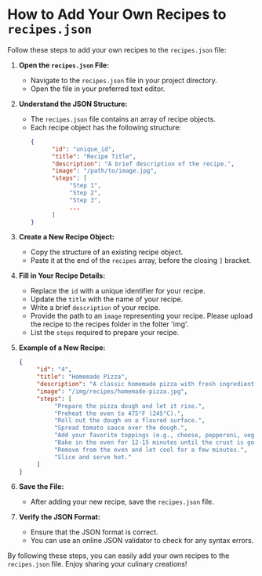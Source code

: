 # How to Add Your Own Recipes to `recipes.json`

Follow these steps to add your own recipes to the `recipes.json` file:

1. **Open the `recipes.json` File:**
    - Navigate to the `recipes.json` file in your project directory.
    - Open the file in your preferred text editor.

2. **Understand the JSON Structure:**
    - The `recipes.json` file contains an array of recipe objects.
    - Each recipe object has the following structure:
      ```json
      {
            "id": "unique_id",
            "title": "Recipe Title",
            "description": "A brief description of the recipe.",
            "image": "/path/to/image.jpg",
            "steps": [
                 "Step 1",
                 "Step 2",
                 "Step 3",
                 ...
            ]
      }
      ```

3. **Create a New Recipe Object:**
    - Copy the structure of an existing recipe object.
    - Paste it at the end of the `recipes` array, before the closing `]` bracket.

4. **Fill in Your Recipe Details:**
    - Replace the `id` with a unique identifier for your recipe.
    - Update the `title` with the name of your recipe.
    - Write a brief `description` of your recipe.
    - Provide the path to an `image` representing your recipe. Please upload the recipe to the recipes folder in the folter 'img'.
    - List the `steps` required to prepare your recipe.

5. **Example of a New Recipe:**
    ```json
    {
         "id": "4",
         "title": "Homemade Pizza",
         "description": "A classic homemade pizza with fresh ingredients.",
         "image": "/img/recipes/homemade-pizza.jpg",
         "steps": [
              "Prepare the pizza dough and let it rise.",
              "Preheat the oven to 475°F (245°C).",
              "Roll out the dough on a floured surface.",
              "Spread tomato sauce over the dough.",
              "Add your favorite toppings (e.g., cheese, pepperoni, vegetables).",
              "Bake in the oven for 12-15 minutes until the crust is golden brown.",
              "Remove from the oven and let cool for a few minutes.",
              "Slice and serve hot."
         ]
    }
    ```

6. **Save the File:**
    - After adding your new recipe, save the `recipes.json` file.

7. **Verify the JSON Format:**
    - Ensure that the JSON format is correct.
    - You can use an online JSON validator to check for any syntax errors.

By following these steps, you can easily add your own recipes to the `recipes.json` file. Enjoy sharing your culinary creations!